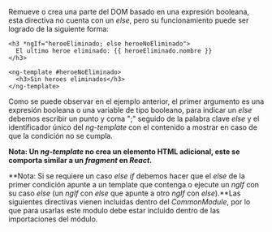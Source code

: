 Remueve o crea una parte del DOM basado en una expresión booleana, esta directiva no cuenta con un *else*, pero su funcionamiento puede ser logrado de la siguiente forma:

```
<h3 *ngIf="heroeEliminado; else heroeNoEliminado">
  El ultimo heroe eliminado: {{ heroeEliminado.nombre }}
</h3>

<ng-template #heroeNoEliminado>
  <h3>Sin heroes eliminados</h3>
</ng-template>
```

Como se puede observar en el ejemplo anterior, el primer argumento es una expresión booleana o una variable de tipo booleano, para indicar un *else* debemos escribir un punto y coma ";" seguido de la palabra clave *else* y el identificador único del *ng-template* con el contenido a mostrar en caso de que la condición no se cumpla.

**Nota: Un *ng-template* no crea un elemento HTML adicional, este se comporta similar a un *fragment* en *React*.**

**Nota: Si se requiere un caso *else if* debemos hacer que el *else* de la primer condición apunte a un template que contenga o ejecute un *ngIf* con su caso *else* (un *ngIf* con *else* que apunte a otro *ngIf* con *else*).**Las siguientes directivas vienen incluidas dentro del *CommonModule*, por lo que para usarlas este modulo debe estar incluido dentro de las importaciones del módulo.